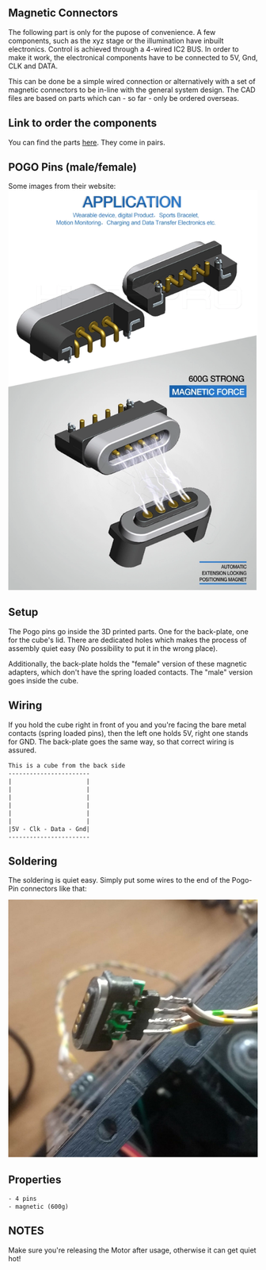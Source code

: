 ## Magnetic Connectors 

The following part is only for the pupose of convenience. A few components, such as the xyz stage or the illumination have inbuilt electronics. Control is achieved through a 4-wired IC2 BUS. In order to make it work, the electronical components have to be connected to 5V, Gnd, CLK and DATA. 

This can be done be a simple wired connection or alternatively with a set of magnetic connectors to be in-line with the general system design. The CAD files are based on parts which can - so far - only be ordered overseas. 

## Link to order the components
You can find the parts [here](https://www.alibaba.com/product-detail/Hytepro-usb-panel-mount-magnetic-pogo_60802915253.html?spm=a2700.7724857.normalList.2.78171d18RHvp0G&s=p). 
They come in pairs.

## POGO Pins (male/female)
Some images from their website:
![Schematics](./images/PogoPins_1.png)

## Setup
The Pogo pins go inside the 3D printed parts. One for the back-plate, one for the cube's lid. There are dedicated holes which makes the process of assembly quiet easy (No possibility to put it in the wrong place). 

Additionally, the back-plate holds the "female" version of these magnetic adapters, which don't have the spring loaded contacts. The "male" version goes inside the cube.

## Wiring 
If you hold the cube right in front of you and you're facing the bare metal contacts (spring loaded pins), then the left one holds 5V, right one stands for GND. The back-plate goes the same way, so that correct wiring is assured.

```
This is a cube from the back side
-----------------------
|					  |
|					  |
|					  |
|					  |
|					  |
|					  |
|5V - Clk - Data - Gnd|
-----------------------
```

## Soldering
The soldering is quiet easy. Simply put some wires to the end of the Pogo-Pin connectors like that:

![Schematics](./images/PogoPins_2.png)

## Properties
	- 4 pins
	- magnetic (600g)
	
	
## NOTES
Make sure you're releasing the Motor after usage, otherwise it can get quiet hot!

